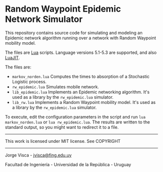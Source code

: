 # Random Waypoint Epidemic Network Simulator
 
 This repository contains source code for simulating and modeling an Epidemic network algorithm running over a network with Random Waypoint mobility model.

The files are [Lua](https://www.lua.org/) scripts. Language versions 5.1-5.3 are supported, and also [LuaJIT](http://luajit.org/).

The files are:

* `markov_norden.lua` Computes the times to absorption of a Stochastic Logistic process.
* `rw_epidemic.lua` Simulates mobile network.
* `lib_epidemic.lua` Implements an Epidemic networking algorithm. It's used as a library by the `rw_epidemic.lua` simulator.
* `lib_rw.lua` Implements a Random Waypoint mobility model. It's used as a library by the `rw_epidemic.lua` simulator.

To execute, edit the configuration parameters in the script and run `lua markov_norden.lua` or `lua rw_epidemic.lua`. The results are written to the standard output, so you might want to redirect it to a file.

---

This work is licensed under MIT license. See COPYRIGHT

---
Jorge Visca - jvisca@fing.edu.uy

Facultad de Ingeniería - Universidad de la República - Uruguay


